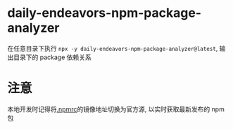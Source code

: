 # daily-endeavors-npm-package-analyzer

在任意目录下执行 `npx -y daily-endeavors-npm-package-analyzer@latest`, 输出目录下的 package 依赖关系

# 注意

本地开发时记得将[.npmrc](../../.npmrc)的镜像地址切换为官方源, 以实时获取最新发布的 npm 包
